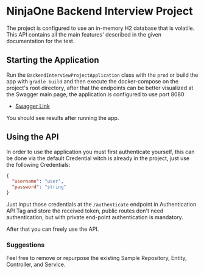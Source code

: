 # NinjaOne Backend Interview Project

The project is configured to use an in-memory H2 database that is volatile. This API contains all the main features' 
described in the given documentation for the test.
## Starting the Application

Run the `BackendInterviewProjectApplication` class with the `prod` or build the app with `gradle build` and then execute
the docker-compose on the project's root directory, after that the endpoints can be better visualized at the Swagger main
page, the application is configured to use port 8080

* [Swagger Link](http://localhost:8080/app/swagger-ui/index.html)

You should see results after running the app.

## Using the API 

In order to use the application you must first authenticate yourself, this can be done via the default Credential witch is
already in the project, just use the following Credentials:
```json
{
  "username": "user",
  "password": "string"
}
```

Just input those credentials at the `/authenticate` endpoint in Authentication API Tag and store the received token, 
public routes don't need authentication, but with private end-point authentication is mandatory.

After that you can freely use the API.

### Suggestions

Feel free to remove or repurpose the existing Sample Repository, Entity, Controller, and Service. 
